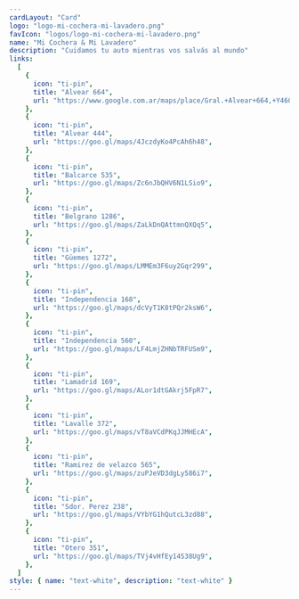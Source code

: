 ```yaml
---
cardLayout: "Card"
logo: "logo-mi-cochera-mi-lavadero.png"
favIcon: "logos/logo-mi-cochera-mi-lavadero.png"
name: "Mi Cochera & Mi Lavadero"
description: "Cuidamos tu auto mientras vos salvás al mundo"
links:
  [
    {
      icon: "ti-pin",
      title: "Alvear 664",
      url: "https://www.google.com.ar/maps/place/Gral.+Alvear+664,+Y4600+San+Salvador+de+Jujuy,+Jujuy/@-24.1841966,-65.3045375,17z/data=!3m1!4b1!4m5!3m4!1s0x941b0f42396fd279:0x4a9e8b743dbb1bbe!8m2!3d-24.1842015!4d-65.3023488",
    },
    {
      icon: "ti-pin",
      title: "Alvear 444",
      url: "https://goo.gl/maps/4JczdyKo4PcAh6h48",
    },
    {
      icon: "ti-pin",
      title: "Balcarce 535",
      url: "https://goo.gl/maps/Zc6nJbQHV6N1LSio9",
    },
    {
      icon: "ti-pin",
      title: "Belgrano 1286",
      url: "https://goo.gl/maps/ZaLkDnQAttmnQXQq5",
    },
    {
      icon: "ti-pin",
      title: "Güemes 1272",
      url: "https://goo.gl/maps/LMMEm3F6uy2Gqr299",
    },
    {
      icon: "ti-pin",
      title: "Independencia 168",
      url: "https://goo.gl/maps/dcVyT1K8tPQr2ksW6",
    },
    {
      icon: "ti-pin",
      title: "Independencia 560",
      url: "https://goo.gl/maps/LF4LmjZHNbTRFUSm9",
    },
    {
      icon: "ti-pin",
      title: "Lamadrid 169",
      url: "https://goo.gl/maps/ALor1dtGAkrj5FpR7",
    },
    {
      icon: "ti-pin",
      title: "Lavalle 372",
      url: "https://goo.gl/maps/vT8aVCdPKqJJMHEcA",
    },
    {
      icon: "ti-pin",
      title: "Ramirez de velazco 565",
      url: "https://goo.gl/maps/zuPJeVD3dgLy586i7",
    },
    {
      icon: "ti-pin",
      title: "Sdor. Perez 238",
      url: "https://goo.gl/maps/VYbYG1hQutcL3zd88",
    },
    {
      icon: "ti-pin",
      title: "Otero 351",
      url: "https://goo.gl/maps/TVj4vHfEy14S38Ug9",
    },
  ]
style: { name: "text-white", description: "text-white" }
---
```

